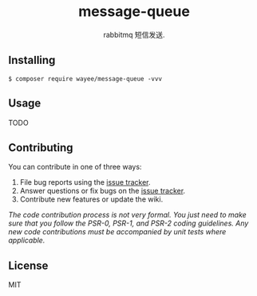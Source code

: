 <h1 align="center"> message-queue </h1>

<p align="center"> rabbitmq 短信发送.</p>


## Installing

```shell
$ composer require wayee/message-queue -vvv
```

## Usage

TODO

## Contributing

You can contribute in one of three ways:

1. File bug reports using the [issue tracker](https://github.com/wayee/message-queue/issues).
2. Answer questions or fix bugs on the [issue tracker](https://github.com/wayee/message-queue/issues).
3. Contribute new features or update the wiki.

_The code contribution process is not very formal. You just need to make sure that you follow the PSR-0, PSR-1, and PSR-2 coding guidelines. Any new code contributions must be accompanied by unit tests where applicable._

## License

MIT